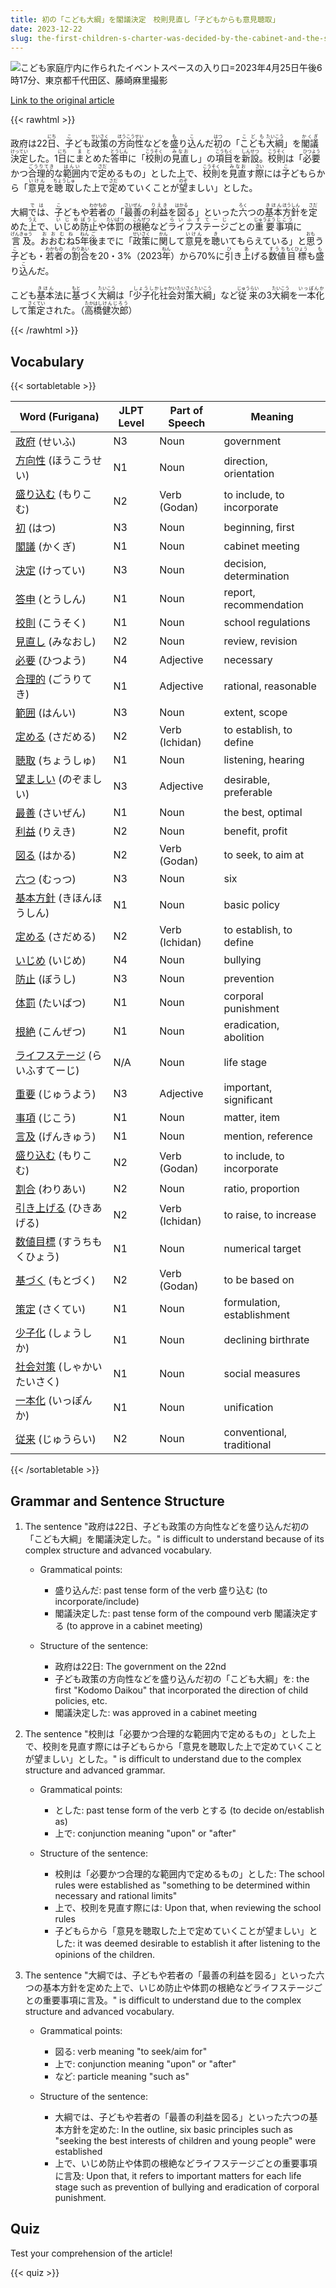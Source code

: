 ```yaml
---
title: 初の「こども大綱」を閣議決定　校則見直し「子どもからも意見聴取」
date: 2023-12-22
slug: the-first-children-s-charter-was-decided-by-the-cabinet-and-the-school-rules-will-be-reviewed-with-input-from-children
---
```


![こども家庭庁内に作られたイベントスペースの入り口=2023年4月25日午後6時17分、東京都千代田区、藤崎麻里撮影](https://www.asahicom.jp/imgopt/img/0be94a4e50/comm_L/AS20231222001850.jpg "こども家庭庁内に作られたイベントスペースの入り口=2023年4月25日午後6時17分、東京都千代田区、藤崎麻里撮影")

[Link to the original article](https://asahi.com/articles/ASRDQ4S3LRDPUTFL01C.html?iref=pc_edu_top__n)

{{< rawhtml >}}
<p>政府は22<ruby>日<rt>にち</rt></ruby>、<ruby>子<rt>こ</rt></ruby>ども<ruby>政策<rt>せいさく</rt></ruby>の<ruby>方向性<rt>ほうこうせい</rt></ruby>などを<ruby>盛<rt>も</rt></ruby>り<ruby>込<rt>こ</rt></ruby>んだ<ruby>初<rt>はつ</rt></ruby>の「<ruby>こども<rt>こども</rt></ruby><ruby>大綱<rt>たいこう</rt></ruby>」を<ruby>閣議<rt>かくぎ</rt></ruby><ruby>決定<rt>けってい</rt></ruby>した。1<ruby>日<rt>にち</rt></ruby>に<ruby>まと<rt>まと</rt></ruby>めた<ruby>答申<rt>とうしん</rt></ruby>に「<ruby>校則<rt>こうそく</rt></ruby>の<ruby>見直<rt>みなお</rt></ruby>し」の<ruby>項目<rt>こうもく</rt></ruby>を<ruby>新設<rt>しんせつ</rt></ruby>。<ruby>校則<rt>こうそく</rt></ruby>は「<ruby>必要<rt>ひつよう</rt></ruby>かつ<ruby>合理的<rt>ごうりてき</rt></ruby>な<ruby>範囲<rt>はんい</rt></ruby>内で<ruby>定<rt>さだ</rt></ruby>めるもの」とした上で、<ruby>校則<rt>こうそく</rt></ruby>を<ruby>見直<rt>みなお</rt></ruby>す<ruby>際<rt>さい</rt></ruby>には<ruby>子<rt>こ</rt></ruby>どもらから「<ruby>意見<rt>いけん</rt></ruby>を<ruby>聴取<rt>ちょうしゅ</rt></ruby>した上で<ruby>定<rt>さだ</rt></ruby>めていくことが<ruby>望<rt>のぞ</rt></ruby>ましい」とした。</p>

<p>大綱<ruby>では<rt>では</rt></ruby>、<ruby>子<rt>こ</rt></ruby>どもや<ruby>若者<rt>わかもの</rt></ruby>の「<ruby>最善<rt>さいぜん</rt></ruby>の<ruby>利益<rt>りえき</rt></ruby>を<ruby>図<rt>はかる</rt></ruby>る」といった<ruby>六<rt>ろく</rt></ruby>つの<ruby>基本<rt>きほん</rt></ruby><ruby>方針<rt>ほうしん</rt></ruby>を<ruby>定<rt>さだ</rt></ruby>めた<ruby>上<rt>うえ</rt></ruby>で、<ruby>いじめ<rt>いじめ</rt></ruby><ruby>防止<rt>ぼうし</rt></ruby>や<ruby>体罰<rt>たいばつ</rt></ruby>の<ruby>根絶<rt>こんぜつ</rt></ruby>など<ruby>ライフステージ<rt>らいふすてーじ</rt></ruby>ごとの<ruby>重要<rt>じゅうよう</rt></ruby><ruby>事項<rt>じこう</rt></ruby>に<ruby>言及<rt>げんきゅう</rt></ruby>。<ruby>おおむね<rt>おおむね</rt></ruby>5<ruby>年<rt>ねん</rt></ruby><ruby>後<rt>ご</rt></ruby>までに「<ruby>政策<rt>せいさく</rt></ruby>に<ruby>関<rt>かん</rt></ruby>して<ruby>意見<rt>いけん</rt></ruby>を<ruby>聴<rt>き</rt></ruby>いてもらえている」と<ruby>思<rt>おも</rt></ruby>う<ruby>子<rt>こ</rt></ruby>ども・<ruby>若者<rt>わかもの</rt></ruby>の<ruby>割合<rt>わりあい</rt></ruby>を20・3%（2023<ruby>年<rt>ねん</rt></ruby>）から70%に<ruby>引<rt>ひ</rt></ruby>き<ruby>上<rt>あ</rt></ruby>げる<ruby>数値<rt>すうち</rt></ruby><ruby>目標<rt>もくひょう</rt></ruby>も<ruby>盛<rt>も</rt></ruby>り<ruby>込<rt>こ</rt></ruby>んだ。</p>

<p>こども<ruby>基本<rt>きほん</rt></ruby>法に<ruby>基<rt>もと</rt></ruby>づく<ruby>大綱<rt>たいこう</rt></ruby>は「<ruby>少子化<rt>しょうしか</rt></ruby><ruby>社会<rt>しゃかい</rt></ruby><ruby>対策<rt>たいさく</rt></ruby><ruby>大綱<rt>たいこう</rt></ruby>」など<ruby>従来<rt>じゅうらい</rt></ruby>の3<ruby>大綱<rt>たいこう</rt></ruby>を<ruby>一本化<rt>いっぽんか</rt></ruby>して<ruby>策定<rt>さくてい</rt></ruby>された。（<ruby>高橋<rt>たかはし</rt></ruby><ruby>健次郎<rt>けんじろう</rt></ruby>）</p>
{{< /rawhtml >}}

## Vocabulary


{{< sortabletable >}}

| Word (Furigana) | JLPT Level | Part of Speech | Meaning |
|-----------------|------------|----------------|---------|
|[政府](https://jisho.org/search/%E6%94%BF%E5%BA%9C) (せいふ)| N3 | Noun | government |
|[方向性](https://jisho.org/search/%E6%96%B9%E5%90%91%E6%80%A7) (ほうこうせい)| N1 | Noun | direction, orientation |
|[盛り込む](https://jisho.org/search/%E7%9B%9B%E3%82%8A%E8%BE%BC%E3%82%80) (もりこむ)| N2 | Verb (Godan) | to include, to incorporate |
|[初](https://jisho.org/search/%E5%88%9D) (はつ)| N3 | Noun | beginning, first |
|[閣議](https://jisho.org/search/%E9%96%A3%E8%AD%B0) (かくぎ)| N1 | Noun | cabinet meeting |
|[決定](https://jisho.org/search/%E6%B1%BA%E5%AE%9A) (けってい)| N3 | Noun | decision, determination |
|[答申](https://jisho.org/search/%E7%AD%94%E7%94%B3) (とうしん)| N1 | Noun | report, recommendation |
|[校則](https://jisho.org/search/%E6%A0%A1%E5%89%87) (こうそく)| N1 | Noun | school regulations |
|[見直し](https://jisho.org/search/%E8%A6%8B%E7%9B%B4%E3%81%97) (みなおし)| N2 | Noun | review, revision |
|[必要](https://jisho.org/search/%E5%BF%85%E8%A6%81) (ひつよう)| N4 | Adjective | necessary |
|[合理的](https://jisho.org/search/%E5%90%88%E7%90%86%E7%9A%84) (ごうりてき)| N1 | Adjective | rational, reasonable |
|[範囲](https://jisho.org/search/%E7%AF%84%E5%9B%B2) (はんい)| N3 | Noun | extent, scope |
|[定める](https://jisho.org/search/%E5%AE%9A%E3%82%81%E3%82%8B) (さだめる)| N2 | Verb (Ichidan) | to establish, to define |
|[聴取](https://jisho.org/search/%E8%81%B4%E5%8F%96) (ちょうしゅ)| N1 | Noun | listening, hearing |
|[望ましい](https://jisho.org/search/%E6%9C%9B%E3%81%BE%E3%81%97%E3%81%84) (のぞましい)| N3 | Adjective | desirable, preferable |
|[最善](https://jisho.org/search/%E6%9C%80%E5%96%84) (さいぜん)| N1 | Noun | the best, optimal |
|[利益](https://jisho.org/search/%E5%88%A9%E7%9B%8A) (りえき)| N2 | Noun | benefit, profit |
|[図る](https://jisho.org/search/%E5%9B%B3%E3%82%8B) (はかる)| N2 | Verb (Godan) | to seek, to aim at |
|[六つ](https://jisho.org/search/%E5%85%AD%E3%81%A4) (むっつ)| N3 | Noun | six |
|[基本方針](https://jisho.org/search/%E5%9F%BA%E6%9C%AC%E6%96%B9%E9%87%9D) (きほんほうしん)| N1 | Noun | basic policy |
|[定める](https://jisho.org/search/%E5%AE%9A%E3%82%81%E3%82%8B) (さだめる)| N2 | Verb (Ichidan) | to establish, to define |
|[いじめ](https://jisho.org/search/%E3%81%84%E3%81%98%E3%82%81) (いじめ)| N4 | Noun | bullying |
|[防止](https://jisho.org/search/%E9%98%B2%E6%AD%A2) (ぼうし)| N3 | Noun | prevention |
|[体罰](https://jisho.org/search/%E4%BD%93%E7%BD%B0) (たいばつ)| N1 | Noun | corporal punishment |
|[根絶](https://jisho.org/search/%E6%A0%B9%E7%B5%B6) (こんぜつ)| N1 | Noun | eradication, abolition |
|[ライフステージ](https://jisho.org/search/%E3%83%A9%E3%82%A4%E3%83%95%E3%82%B9%E3%83%86%E3%83%BC%E3%82%B8) (らいふすてーじ)| N/A | Noun | life stage |
|[重要](https://jisho.org/search/%E9%87%8D%E8%A6%81) (じゅうよう)| N3 | Adjective | important, significant |
|[事項](https://jisho.org/search/%E4%BA%8B%E9%A0%85) (じこう)| N1 | Noun | matter, item |
|[言及](https://jisho.org/search/%E8%A8%80%E5%8F%8A) (げんきゅう)| N1 | Noun | mention, reference |
|[盛り込む](https://jisho.org/search/%E7%9B%9B%E3%82%8A%E8%BE%BC%E3%82%80) (もりこむ)| N2 | Verb (Godan) | to include, to incorporate |
|[割合](https://jisho.org/search/%E5%89%B2%E5%90%88) (わりあい)| N2 | Noun | ratio, proportion |
|[引き上げる](https://jisho.org/search/%E5%BC%95%E3%81%8D%E4%B8%8A%E3%81%92%E3%82%8B) (ひきあげる)| N2 | Verb (Ichidan) | to raise, to increase |
|[数値目標](https://jisho.org/search/%E6%95%B0%E5%80%A4%E7%9B%AE%E6%A8%99) (すうちもくひょう)| N1 | Noun | numerical target |
|[基づく](https://jisho.org/search/%E5%9F%BA%E3%81%A5%E3%81%8F) (もとづく)| N2 | Verb (Godan) | to be based on |
|[策定](https://jisho.org/search/%E7%AD%96%E5%AE%9A) (さくてい)| N1 | Noun | formulation, establishment |
|[少子化](https://jisho.org/search/%E5%B0%91%E5%AD%90%E5%8C%96) (しょうしか)| N1 | Noun | declining birthrate |
|[社会対策](https://jisho.org/search/%E7%A4%BE%E4%BC%9A%E5%AF%BE%E7%AD%96) (しゃかいたいさく)| N1 | Noun | social measures |
|[一本化](https://jisho.org/search/%E4%B8%80%E6%9C%AC%E5%8C%96) (いっぽんか)| N1 | Noun | unification |
|[従来](https://jisho.org/search/%E5%BE%93%E6%9D%A5) (じゅうらい)| N2 | Noun | conventional, traditional |

{{< /sortabletable >}}


## Grammar and Sentence Structure

1. The sentence "政府は22日、子ども政策の方向性などを盛り込んだ初の「こども大綱」を閣議決定した。" is difficult to understand because of its complex structure and advanced vocabulary.

   - Grammatical points: 
     - 盛り込んだ: past tense form of the verb 盛り込む (to incorporate/include)
     - 閣議決定した: past tense form of the compound verb 閣議決定する (to approve in a cabinet meeting)

   - Structure of the sentence:
     - 政府は22日: The government on the 22nd
     - 子ども政策の方向性などを盛り込んだ初の「こども大綱」を: the first "Kodomo Daikou" that incorporated the direction of child policies, etc.
     - 閣議決定した: was approved in a cabinet meeting

2. The sentence "校則は「必要かつ合理的な範囲内で定めるもの」とした上で、校則を見直す際には子どもらから「意見を聴取した上で定めていくことが望ましい」とした。" is difficult to understand due to the complex structure and advanced grammar.

   - Grammatical points:
     - とした: past tense form of the verb とする (to decide on/establish as)
     - 上で: conjunction meaning "upon" or "after"

   - Structure of the sentence:
     - 校則は「必要かつ合理的な範囲内で定めるもの」とした: The school rules were established as "something to be determined within necessary and rational limits"
     - 上で、校則を見直す際には: Upon that, when reviewing the school rules
     - 子どもらから「意見を聴取した上で定めていくことが望ましい」とした: it was deemed desirable to establish it after listening to the opinions of the children.

3. The sentence "大綱では、子どもや若者の「最善の利益を図る」といった六つの基本方針を定めた上で、いじめ防止や体罰の根絶などライフステージごとの重要事項に言及。" is difficult to understand due to the complex structure and advanced vocabulary.

   - Grammatical points:
     - 図る: verb meaning "to seek/aim for"
     - 上で: conjunction meaning "upon" or "after"
     - など: particle meaning "such as"

   - Structure of the sentence:
     - 大綱では、子どもや若者の「最善の利益を図る」といった六つの基本方針を定めた: In the outline, six basic principles such as "seeking the best interests of children and young people" were established
     - 上で、いじめ防止や体罰の根絶などライフステージごとの重要事項に言及: Upon that, it refers to important matters for each life stage such as prevention of bullying and eradication of corporal punishment.

## Quiz

Test your comprehension of the article!

{{< quiz >}}